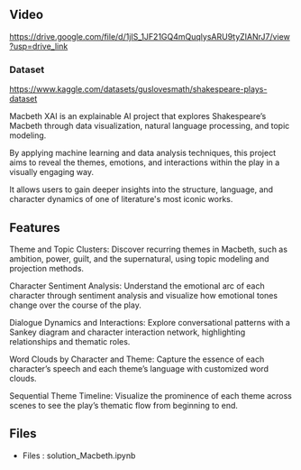 
## Video
https://drive.google.com/file/d/1jIS_1JF21GQ4mQuqlysARU9tyZIANrJ7/view?usp=drive_link

### Dataset
https://www.kaggle.com/datasets/guslovesmath/shakespeare-plays-dataset

Macbeth XAI is an explainable AI project that explores Shakespeare’s Macbeth through data visualization, natural language processing, and topic modeling.

By applying machine learning and data analysis techniques, this project aims to reveal the themes, emotions, and interactions within the play in a visually engaging way. 

It allows users to gain deeper insights into the structure, language, and character dynamics of one of literature's most iconic works.


## Features

Theme and Topic Clusters: Discover recurring themes in Macbeth, such as ambition, power, guilt, and the supernatural, using topic modeling and projection methods.

Character Sentiment Analysis: Understand the emotional arc of each character through sentiment analysis and visualize how emotional tones change over the course of the play.

Dialogue Dynamics and Interactions: Explore conversational patterns with a Sankey diagram and character interaction network, highlighting relationships and thematic roles.

Word Clouds by Character and Theme: Capture the essence of each character’s speech and each theme’s language with customized word clouds.

Sequential Theme Timeline: Visualize the prominence of each theme across scenes to see the play’s thematic flow from beginning to end.

## Files

*  Files : solution_Macbeth.ipynb
